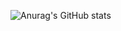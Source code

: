 ![Anurag's GitHub stats](https://github-readme-stats.vercel.app/api?username=sub-speed&show_icons=true&theme=radical)
